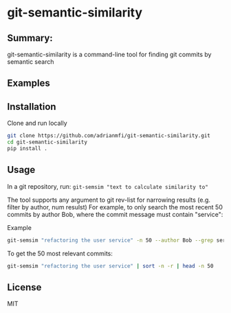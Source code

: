 # git-semantic-similarity

## Summary:
git-semantic-similarity is a command-line tool for finding git commits by semantic search

## Examples

## Installation
Clone and run locally
```bash
git clone https://github.com/adrianmfi/git-semantic-similarity.git
cd git-semantic-similarity
pip install .
```

## Usage
In a git repository, run:
`git-semsim "text to calculate similarity to"`

The tool supports any argument to git rev-list for narrowing results (e.g. filter by author, num resulst)
For example, to only search the most recent 50 commits by author Bob, where the commit message must contain "service":

Example
```bash
git-semsim "refactoring the user service" -n 50 --author Bob --grep service
```

To get the 50 most relevant commits:
```bash
git-semsim "refactoring the user service" | sort -n -r | head -n 50
```

## License

MIT
